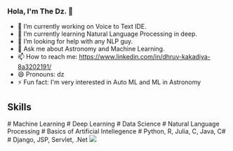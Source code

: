 ### Hola, I'm The Dz. 👋

- 🔭 I’m currently working on Voice to Text IDE.
- 🌱 I’m currently learning Natural Language Processing in deep.
- 🤔 I’m looking for help with any NLP guy.
- 💬 Ask me about Astronomy and Machine Learning.
- 📫 How to reach me: https://www.linkedin.com/in/dhruv-kakadiya-8a3202191/ 
- 😄 Pronouns: dz
- ⚡ Fun fact: I'm very interested in Auto ML and ML in Astronomy

<h2><b> Skills </b></h2>
# Machine Learning
# Deep Learning
# Data Science
# Natural Language Processing
# Basics of Artificial Intellegence
# Python, R, Julia, C, Java, C#
# Django, JSP, Servlet, .Net

<img src="https://github-readme-stats.vercel.app/api?username=DZ521111&&show_icons=true&title_color=ffffff&icon_color=bb2acf&text_color=daf7dc&bg_color=134578">
